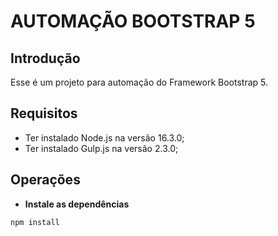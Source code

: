 # AUTOMAÇÃO BOOTSTRAP 5

## Introdução

Esse é um projeto para automação do Framework Bootstrap 5.

## Requisitos

* Ter instalado Node.js na versão 16.3.0;
* Ter instalado Gulp.js na versão 2.3.0;

## Operações


* **Instale as dependências**
```bash
npm install
```